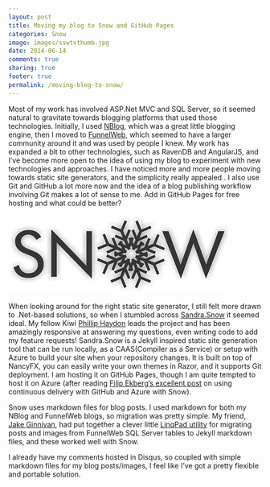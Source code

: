 ```yaml
---
layout: post
title: Moving my blog to Snow and GitHub Pages
categories: Snow
image: images/sswtvthumb.jpg
date: 2014-06-14
comments: true
sharing: true
footer: true
permalink: /moving-blog-to-snow/
---
```


Most of my work has involved ASP.Net MVC and SQL Server, so it seemed natural to gravitate towards blogging platforms that used those technologies. Initially, I used [NBlog](http://nblog.codeplex.com/), which was a great little blogging engine, then I moved to [FunnelWeb](http://www.funnelweblog.com/), which seemed to have a larger community around it and was used by people I knew. My work has expanded a bit to other technologies, such as RavenDB and AngularJS, and I’ve become more open to the idea of using my blog to experiment with new technologies and approaches. I have noticed more and more people moving towards static site generators, and the simplicity really appealed . I also use Git and GitHub a lot more now and the idea of a blog publishing workflow involving Git makes a lot of sense to me. Add in GitHub Pages for free hosting and what could be better?
<!--excerpt-->

![Snow](/images/moving-to-snow-logo.png)

When looking around for the right static site generator, I still felt more drawn to .Net-based solutions, so when I stumbled across [Sandra.Snow](https://github.com/Sandra/Sandra.Snow) it seemed ideal. My fellow Kiwi [Phillip Haydon](http://www.philliphaydon.com/) leads the project and has been amazingly responsive at answering my questions, even writing code to add my feature requests! Sandra.Snow is a Jekyll inspired static site generation tool that can be run locally, as a CAAS(Compiler as a Service) or setup with Azure to build your site when your repository changes. It is built on top of NancyFX, you can easily write your own themes in Razor, and it supports Git deployment. I am hosting it on GitHub Pages, though I am quite tempted to host it on Azure (after reading [Filip Ekberg’s excellent post](http://blog.filipekberg.se/2014/05/21/goodbye-wordpress-hello-snow/) on using continuous delivery with GitHub and Azure with Snow).

Snow uses markdown files for blog posts. I used markdown for both my NBlog and FunnelWeb blogs, so migration was pretty simple. My friend, [Jake Ginnivan](http://jake.ginnivan.net/), had put together a clever little [LinqPad utility](http://jake.ginnivan.net/blog/2014/01/06/blog-migration/) for migrating posts and images from FunnelWeb SQL Server tables to Jekyll markdown files, and these worked well with Snow.

I already have my comments hosted in Disqus, so coupled with simple markdown files for my blog posts/images, I feel like I’ve got a pretty flexible and portable solution.

